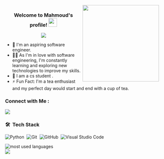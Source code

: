 
<img width="250" align="right" src="https://c.tenor.com/_DOBjnGspYAAAAAM/code-coding.gif">

<h3 align="center">
  Welcome to Mahmoud's profile!
  <img src="https://media.giphy.com/media/hvRJCLFzcasrR4ia7z/giphy.gif" width="28">
</h3>

<!-- Typing SVG by DenverCoder1 - https://github.com/DenverCoder1/readme-typing-svg -->
<p align="center">
  <a href="https://github.com/DenverCoder1/readme-typing-svg"><img src="https://readme-typing-svg.herokuapp.com/?lines=aspiring%20software%20Engineer;Always%20learning%20new%20things&font=Fira%20Code&center=true&width=440&height=45&color=f75c7e&vCenter=true&size=22"></a>
</p> 

- 🏢 I'm an aspiring software engineer.
- 👨‍💻 As I'm in love with software engineering, I'm constantly learning and exploring new technologies to improve my skills.
- 💬 I am a cs student .
- ⚡ Fun Fact: I'm a tea enthusiast and my perfect day would start and end with a cup of tea.



### Connect with Me :

<a href="https://linkedin.com/in/ahmed-mahmoud-samy-cciers-wr-jncip-sp-7b3b7742" target="_blank"><img src="https://img.shields.io/badge/-MAHMOUD%20SAMY-0077B5?style=for-the-badge&logo=Linkedin&logoColor=white"/></a>


### 🛠 &nbsp;Tech Stack

![Python](https://img.shields.io/badge/-Python%20-05122A?style=flat&logo=python)&nbsp;
![Git](https://img.shields.io/badge/-Git-05122A?style=flat&logo=git)&nbsp;
![GitHub](https://img.shields.io/badge/-GitHub-05122A?style=flat&logo=github)&nbsp;
![Visual Studio Code](https://img.shields.io/badge/-Visual%20Studio%20Code-05122A?style=flat&logo=visual-studio-code&logoColor=007ACC)&nbsp;








<img align="left" src="https://github-readme-stats.vercel.app/api/top-langs?username=Ahmadfoadd&show_icons=true&locale=en&layout=compact&theme=radical" alt="most used languages" />
<br>
<a href="https://komarev.com/ghpvc/?username=Ahmadfoadd&style=for-the-badge">
    <img src="https://komarev.com/ghpvc/?username=Ahmadfoadd&style=for-the-badge">
</a>
